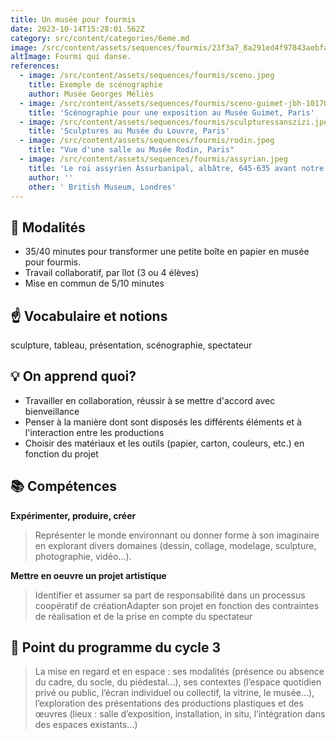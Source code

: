 ```yaml
---
title: Un musée pour fourmis
date: 2023-10-14T15:28:01.562Z
category: src/content/categories/6eme.md
image: /src/content/assets/sequences/fourmis/23f3a7_8a291ed4f97843aebfa840954c0b7889~mv2.gif
altImage: Fourmi qui danse.
references:
  - image: /src/content/assets/sequences/fourmis/sceno.jpeg
    title: Exemple de scénographie
    author: Musée Georges Méliès
  - image: /src/content/assets/sequences/fourmis/sceno-guimet-jbh-10170.jpeg
    title: 'Scénographie pour une exposition au Musée Guimet, Paris'
  - image: /src/content/assets/sequences/fourmis/sculpturessanszizi.jpeg
    title: 'Sculptures au Musée du Louvre, Paris'
  - image: /src/content/assets/sequences/fourmis/rodin.jpeg
    title: "Vue d'une salle au Musée Rodin, Paris"
  - image: /src/content/assets/sequences/fourmis/assyrian.jpeg
    title: 'Le roi assyrien Assurbanipal, albâtre, 645-635 avant notre ère'
    author: ''
    other: ' British Museum, Londres'
---
```


## 👀 Modalités

- 35/40 minutes pour transformer une petite boîte en papier en musée pour fourmis.
- Travail collaboratif, par îlot (3 ou 4 élèves)
- Mise en commun de 5/10 minutes

## ☝️ Vocabulaire et notions

sculpture, tableau, présentation, scénographie, spectateur

## 💡 On apprend quoi?

- Travailler en collaboration, réussir à se mettre d'accord avec bienveillance
- Penser à la manière dont sont disposés les différents éléments et à l'interaction entre les productions
- Choisir des matériaux et les outils (papier, carton, couleurs, etc.) en fonction du projet

## 📚 Compétences

**Expérimenter, produire, créer**

> Représenter le monde environnant ou donner forme à son imaginaire en explorant divers domaines (dessin, collage, modelage, sculpture, photographie, vidéo...).

**Mettre en oeuvre un projet artistique**

> Identifier et assumer sa part de responsabilité dans un processus coopératif de créationAdapter son projet en fonction des contraintes de réalisation et de la prise en compte du spectateur

## 📜 Point du programme du cycle 3

> La mise en regard et en espace : ses modalités (présence ou absence du cadre, du socle, du piédestal...), ses contextes (l’espace quotidien privé ou public, l’écran individuel ou collectif, la vitrine, le musée...), l’exploration des présentations des productions plastiques et des œuvres (lieux : salle d’exposition, installation, in situ, l’intégration dans des espaces existants...)
